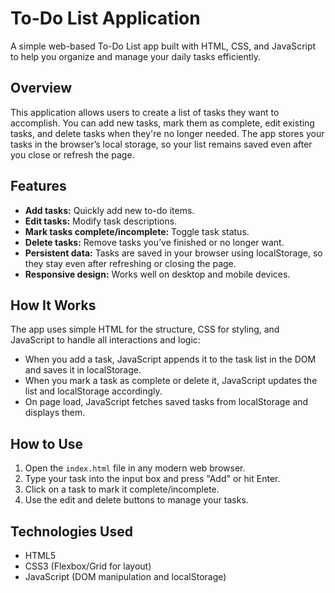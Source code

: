 # To-Do List Application

A simple web-based To-Do List app built with HTML, CSS, and JavaScript to help you organize and manage your daily tasks efficiently.

## Overview

This application allows users to create a list of tasks they want to accomplish. You can add new tasks, mark them as complete, edit existing tasks, and delete tasks when they're no longer needed. The app stores your tasks in the browser’s local storage, so your list remains saved even after you close or refresh the page.

## Features

- **Add tasks:** Quickly add new to-do items.
- **Edit tasks:** Modify task descriptions.
- **Mark tasks complete/incomplete:** Toggle task status.
- **Delete tasks:** Remove tasks you’ve finished or no longer want.
- **Persistent data:** Tasks are saved in your browser using localStorage, so they stay even after refreshing or closing the page.
- **Responsive design:** Works well on desktop and mobile devices.

## How It Works

The app uses simple HTML for the structure, CSS for styling, and JavaScript to handle all interactions and logic:
- When you add a task, JavaScript appends it to the task list in the DOM and saves it in localStorage.
- When you mark a task as complete or delete it, JavaScript updates the list and localStorage accordingly.
- On page load, JavaScript fetches saved tasks from localStorage and displays them.

## How to Use

1. Open the `index.html` file in any modern web browser.
2. Type your task into the input box and press "Add" or hit Enter.
3. Click on a task to mark it complete/incomplete.
4. Use the edit and delete buttons to manage your tasks.

## Technologies Used

- HTML5
- CSS3 (Flexbox/Grid for layout)
- JavaScript (DOM manipulation and localStorage)

